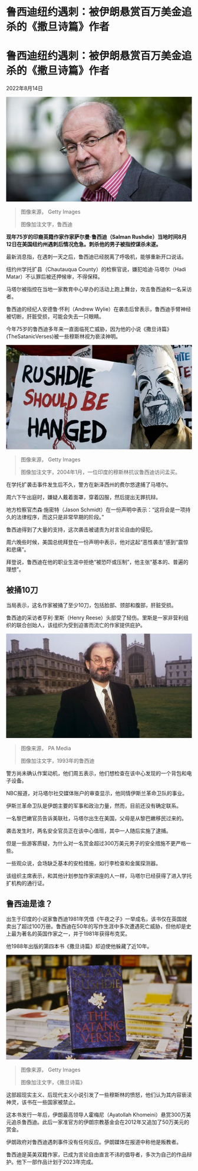 # 鲁西迪纽约遇刺：被伊朗悬赏百万美金追杀的《撒旦诗篇》作者

#  鲁西迪纽约遇刺：被伊朗悬赏百万美金追杀的《撒旦诗篇》作者

2022年8月14日

![Rushdie](_126309269_mediaitem126309268.jpg)

> 图像来源，  Getty Images
>
> 图像加注文字，鲁西迪

**现年75岁的印裔英籍作家作家萨尔曼·鲁西迪（Salman Rushdie）当地时间8月12日在美国纽约州遇刺后情况危急。刺杀他的男子被指控谋杀未遂。**

最新消息指，在遇刺一天之后，鲁西迪已经脱离了呼吸机，能够重新开口说话。

纽约州学托扩县（Chautauqua County）的检察官说，嫌犯哈迪·马塔尔（Hadi Matar）不认罪后被还押候审，不得保释。

马塔尔被指控在当地一家教育中心举办的活动上跑上舞台，攻击鲁西迪和一名采访者。

鲁西迪的经纪人安德鲁·怀利（Andrew Wylie）在袭击后曾表示，鲁西迪手臂神经被切断，肝脏受损，可能会失去一只眼睛。

今年75岁的鲁西迪多年来一直面临死亡威胁，因为他的小说《撒旦诗篇》(TheSatanicVerses)被一些穆斯林视为亵渎神明。

![An Indian Muslim wears a mask of Indian writer Salman Rushdie as he displays a placard condemning Rushdie during a protest in Bombay, 12 January 2004. During the protest against Rushdie's presence in the city, organised by several Muslim organisations, a reward of Rs.100,000 \(2,199USD\) to anyone who blackens the face of Rushdie,who in his book The Satanic Verses allegedly made remarks against Islam's holy prophet Mohammed.](_126300328_gettyimages-2860773.jpg)

> 图像来源，  Getty Images
>
> 图像加注文字，2004年1月，一位印度的穆斯林抗议鲁西迪访问孟买。

在学托扩袭击事件发生后不久，警方在新泽西州的费尔悠逮捕了马塔尔。

周六下午出庭时，嫌疑人戴着面罩，穿着囚服，然后提出无罪抗辩。

地方检察官杰森·施密特（Jason Schmidt）在一份声明中表示：“这将会是一项持久的法律程序，而这只是非常早期的阶段。”

鲁西迪得到了大量的支持，这次袭击被谴责为对言论自由的侵犯。

周六晚些时候，美国总统拜登在一份声明中表示，他对这起“恶性袭击”感到“震惊和悲痛”。

拜登说，鲁西迪在他的职业生涯中拒绝“被恐吓或压制”，他主张“基本的、普遍的理想”。

##  被捅10刀

当局表示，这名作家被捅了至少10刀，包括脸部、颈部和腹部，肝脏受损。

鲁西迪的采访者亨利·里斯（Henry Reese）头部受了轻伤。里斯是一家非营利组织的联合创始人，该组织为受到迫害而流亡的作家提供庇护。

![Salman Rushdie, outside King's College chapel in Cambridge in 1993](_126300482_mediaitem126300480.jpg)

> 图像来源，  PA Media
>
> 图像加注文字，1993年的鲁西迪

警方尚未确认作案动机，他们周五表示，他们想检查在该中心发现的一个背包和电子设备。

NBC报道，对马塔尔社交媒体账户的审查显示，他同情伊斯兰革命卫队的事业。

伊斯兰革命卫队是伊朗主要的军事和政治力量，然而，目前还没有确定联系。

一名黎巴嫩官员告诉美联社，马塔尔出生在美国，父母是从黎巴嫩移民过来的。

袭击发生时，两名安全官员正在该中心值班，其中一人随后实施了逮捕。

但是一些游客质疑，为什么对一名赏金超过300万美元男子的安全措施不更严格一些。

一些观众说，会场缺乏基本的安检措施，如行李检查和金属探测器。

该组织主席表示，和其他计划参加作家讲座的人一样，马塔尔已经获得了进入学托扩机构的通行证。

##  鲁西迪是谁？

出生于印度的小说家鲁西迪1981年凭借《午夜之子》一举成名，该书仅在英国就卖出了超过100万册。鲁西迪在50年的写作生涯中多次遭遇死亡威胁，但他却是史上最为著名的英国作家之一，并于1981年获得布克奖。

他1988年出版的第四本书《撒旦诗篇》却迫使他躲藏了近10年。

![Copies of Salman Rushdie's novel The Satanic Verses on sale in the UK, circa 1988.](_126300332_gettyimages-563421789.jpg)

> 图像来源，  Getty Images
>
> 图像加注文字，《撒旦诗篇》

这部超现实主义、后现代主义小说引发了一些穆斯林的愤怒，他们认为其内容亵渎神灵，该书在一些国家被禁止。

这本书发行一年后，伊朗最高领导人霍梅尼（Ayatollah Khomeini）悬赏300万美元追杀鲁西迪。此后一家准官方的伊朗宗教基金会在2012年又追加了50万美元的赏金。

伊朗政府对鲁西迪遇刺事件没有任何反应。伊朗媒体在报道中称他是叛教者。

鲁西迪是英美双籍作家，已成为言论自由直言不讳的倡导者，多次为自己的作品辩护。他下一部作品计划于2023年完成。


